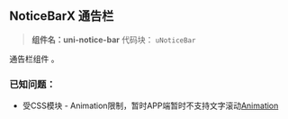 

## NoticeBarX 通告栏
> **组件名：uni-notice-bar**
> 代码块： `uNoticeBar`


通告栏组件 。

### 已知问题：

- 受CSS模块 - Animation限制，暂时APP端暂时不支持文字滚动[Animation](https://doc.dcloud.net.cn/uni-app-x/css/)



